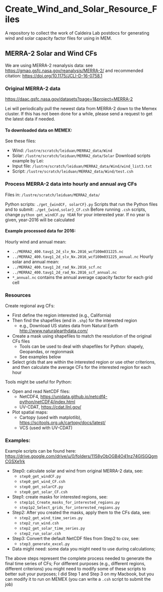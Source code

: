 # Create_Wind_and_Solar_Resource_Files
A repository to collect the work of Caldeira Lab postdocs for generating wind and solar capacity factor files for using in MEM.



## MERRA-2 Solar and Wind CFs

We are using MERRA-2 reanalysis data: see https://gmao.gsfc.nasa.gov/reanalysis/MERRA-2/ and recommended citation: https://doi.org/10.1175/JCLI-D-16-0758.1



### Original MERRA-2 data

https://daac.gsfc.nasa.gov/datasets?page=1&project=MERRA-2 

Lei will periodically pull the newest data from MERRA-2 down to the Memex cluster. If this has not been done for a while, please send a request to get the latest data if needed.



#### To downloaded data on MEMEX:
See these files:
 * Wind:  `/lustre/scratch/leiduan/MERRA2_data/Wind`
 * Solar: `/lustre/scratch/leiduan/MERRA2_data/Solar`
Download scripts example by Lei: 
 * Input file: `/lustre/scratch/leiduan/MERRA2_data/Wind/wind_list3.txt`
 * Script: `/lustre/scratch/leiduan/MERRA2_data/Wind/test.csh`



### Process MERRA-2 data into hourly and annual avg CFs

Files in: `/lustre/scratch/leiduan/MERRA2_data/`

Python scripts: `./get_{windCF, solarCF}.py`
Scripts that run the Python files and to submit: `./get_{wind,solar}_CF.csh`
Before running `.csh` scripts, change `python get_windCF.py YEAR` for your interested year. If no year is given, year-2016 will be calculated

#### Example processed data for 2016:
Hourly wind and annual mean:
 * `../MERRA2_400.tavg1_2d_slv_Nx.2016_wcf100m031225.nc`
 * `../MERRA2_400.tavg1_2d_slv_Nx.2016_wcf100m031225_annual.nc`
Hourly solar and annual mean: 
 * `../MERRA2_400.tavg1_2d_rad_Nx.2016_scf.nc`
 * `../MERRA2_400.tavg1_2d_rad_Nx.2016_scf_annual.nc`
 * `*_annual.nc` contains the annual average capacity factor for each grid cell



### Resources

Create regional avg CFs:

 * First define the region interested (e.g., California)
 * Then find the shapefiles (end in `.shp`) for the interested region 
    * e.g., Download US states data from Natural Earth http://www.naturalearthdata.com/
 * Create a mask using shapefiles to match the resolution of the original CFs files
    * Tools can be used to deal with shapefiles for Python: shapely, Geopandas, or regionmask
    * See examples below
 * Select grids that are within the interested region or use other criterions, and then calculate the average CFs for the interested region for each hour

Tools might be useful for Python:

 * Open and read NetCDF files:
    * NetCDF4, https://unidata.github.io/netcdf4-python/netCDF4/index.html
    * UV-CDAT, https://cdat.llnl.gov/
 * Plot spatial maps:
    * Cartopy (used with matplotlib), https://scitools.org.uk/cartopy/docs/latest/
    * VCS (used with UV-CDAT)

### Examples:

Example scripts can be found here: https://drive.google.com/drive/u/0/folders/1158yObOGB4O41nz74GISGQgmCGSXe1rk
 * Step0: calculate solar and wind from original MERRA-2 data, see:
    * `step0_get_windCF.py`
    * `step0_get_wind_CF.csh`
    * `step0_get_solarCF.py`
    * `step0_get_solar_CF.csh`
 * Step1: create masks for interested regions, see:
    * `step1p1_Create_masks_for_interested_regions.py`
    * `step1p2_Select_grids_for_interested_regions.py`
 * Step2: After you created the masks, apply them to the CFs data, see:
    * `step2_get_wind_time_series.py`
    * `step2_run_wind.csh`
    * `step2_get_solar_time_series.py`
    * `step2_run_solar.csh`
 * Step3: Convert the default NetCDF files from Step2 to csv, see:
    * `step3_generate_excel.py`
 * Data might need: some data you might need to use during calculations;

The above steps represent the complete process needed to generate the final time series of CFs;
For different purposes (e.g., different regions, different criterions) you might need to modify some of these scripts to better suit your purposes;
I did Step 1 and Step 3 on my Macbook, but you can modify it to run on MEMEX (you can write a `.csh` script to submit the job)

